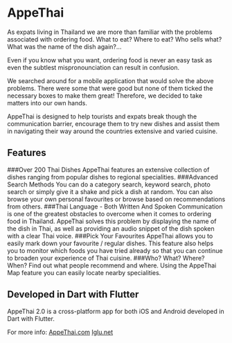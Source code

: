 # AppeThai

As expats living in Thailand we are more than familiar with the problems associated with ordering food. What to eat? Where to eat? Who sells what? What was the name of the dish again?…

Even if you know what you want, ordering food is never an easy task as even the subtlest mispronounciation can result in confusion.

We searched around for a mobile application that would solve the above problems. There were some that were good but none of them ticked the necessary boxes to make them great! Therefore, we decided to take matters into our own hands.

AppeThai is designed to help tourists and expats break though the communication barrier, encourage them to try new dishes and assist them in navigating their way around the countries extensive and varied cuisine.

## Features

###Over 200 Thai Dishes
AppeThai features an extensive collection of dishes ranging from popular dishes to regional specialities.
###Advanced Search Methods
You can do a category search, keyword search, photo search or simply give it a shake and pick a dish at random. You can also browse your own personal favourites or browse based on recommendations from others.
###Thai Language - Both Written And Spoken
Communication is one of the greatest obstacles to overcome when it comes to ordering food in Thailand. AppeThai solves this problem by displaying the name of the dish in Thai, as well as providing an audio snippet of the dish spoken with a clear Thai voice.
###Pick Your Favourites
AppeThai allows you to easily mark down your favourite / regular dishes. This feature also helps you to monitor which foods you have tried already so that you can continue to broaden your experience of Thai cuisine.
###Who? What? Where? When?
Find out what people recommend and where. Using the AppeThai Map feature you can easily locate nearby specialities.

## Developed in Dart with Flutter
AppeThai 2.0 is a cross-platform app for both iOS and Android developed in Dart with Flutter.

For more info:
[AppeThai.com](https://appethai.com/)
[Iglu.net](https://iglu.net)